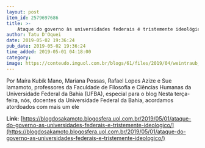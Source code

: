 ```yaml
---
layout: post
item_id: 2579697686
title: >-
    Ataque do governo às universidades federais é tristemente ideológico
author: Tatu D'Oquei
date: 2019-05-02 19:36:24
pub_date: 2019-05-02 19:36:24
time_added: 2019-05-01 04:18:00
category: 
image: https://conteudo.imguol.com.br/blogs/61/files/2019/04/weintraub_bolsonaro-615x300.jpg
---
```


Por Maíra Kubík Mano, Mariana Possas, Rafael Lopes Azize e Sue Iamamoto, professores da Faculdade de Filosofia e Ciências Humanas da Universidade Federal da Bahia (UFBA), especial para o blog Nesta terça-feira, nós, docentes da Universidade Federal da Bahia, acordamos atordoados com mais um ele

**Link:** [https://blogdosakamoto.blogosfera.uol.com.br/2019/05/01/ataque-do-governo-as-universidades-federais-e-tristemente-ideologico/](https://blogdosakamoto.blogosfera.uol.com.br/2019/05/01/ataque-do-governo-as-universidades-federais-e-tristemente-ideologico/)

